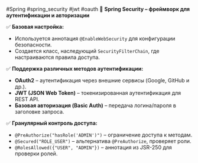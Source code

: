 #Spring #spring_security #jwt #oauth
🔹 **Spring Security – фреймворк для аутентификации и авторизации**

✅ **Базовая настройка:**
- Используется аннотация `@EnableWebSecurity` для конфигурации безопасности.
- Создается класс, наследующий `SecurityFilterChain`, где настраиваются правила доступа.

✅ **Поддержка различных методов аутентификации:**
- **OAuth2** – аутентификация через внешние сервисы (Google, GitHub и др.).
- **JWT (JSON Web Token)** – токенизированная аутентификация для REST API.
- **Базовая авторизация (Basic Auth)** – передача логина/пароля в заголовке запроса.

✅ **Гранулярный контроль доступа:**
- `@PreAuthorize("hasRole('ADMIN')")` – ограничение доступа к методам.
- `@Secured("ROLE_USER")` – альтернатива `@PreAuthorize`, проверяет роли.
- `@RolesAllowed({"USER", "ADMIN"})` – аннотация из JSR-250 для проверки ролей.